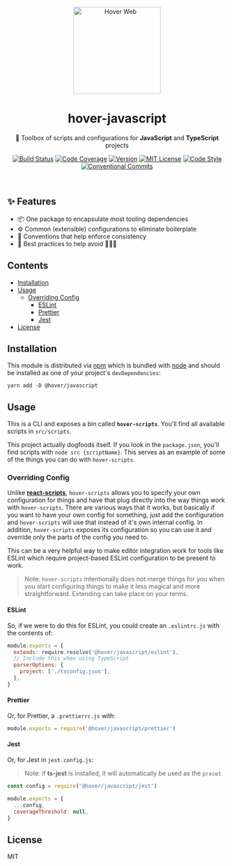 <div align="center">
<br>
<img width="200" src="https://user-images.githubusercontent.com/288160/95674568-ed8d6080-0b65-11eb-88be-d119c88ee285.png" alt="Hover Web">
<br>
<h1>hover-javascript</h1>
<p>🧰 Toolbox of scripts and configurations for <strong>JavaScript</strong> and <strong>TypeScript</strong> projects</p></div>

<div align="center">

[![Build Status][build-badge]][build-link]
[![Code Coverage][coverage-badge]][coverage-link]
[![Version][package-badge]][package-link]
[![MIT License][license-badge]][license-link]
[![Code Style][prettier-badge]][prettier-link]
[![Conventional Commits][conventional-commits-badge]][conventional-commits-link]

</div>

<br>

## ✨ Features

- 📦 One package to encapsulate most tooling dependencies
- ⚙️ Common (extensible) configurations to eliminate boilerplate
- 📏 Conventions that help enforce consistency
- 🥽 Best practices to help avoid 🦶🏻🔫

## Contents

<!-- START doctoc generated TOC please keep comment here to allow auto update -->
<!-- DON'T EDIT THIS SECTION, INSTEAD RE-RUN doctoc TO UPDATE -->

- [Installation](#installation)
- [Usage](#usage)
  - [Overriding Config](#overriding-config)
    - [ESLint](#eslint)
    - [Prettier](#prettier)
    - [Jest](#jest)
- [License](#license)

<!-- END doctoc generated TOC please keep comment here to allow auto update -->

## Installation

This module is distributed via [npm][npm-link] which is bundled with
[node][node-link] and should be installed as one of your project's
`devDependencies`:

```
yarn add -D @hover/javascript
```

## Usage

This is a CLI and exposes a bin called **`hover-scripts`**. You'll find all
available scripts in `src/scripts`.

This project actually dogfoods itself. If you look in the `package.json`, you'll
find scripts with `node src {scriptName}`. This serves as an example of some of
the things you can do with `hover-scripts`.

### Overriding Config

Unlike **[react-scripts][react-scripts-link]**, `hover-scripts` allows you to
specify your own configuration for things and have that plug directly into the
way things work with `hover-scripts`. There are various ways that it works, but
basically if you want to have your own config for something, just add the
configuration and `hover-scripts` will use that instead of it's own internal
config. In addition, `hover-scripts` exposes its configuration so you can use it
and override only the parts of the config you need to.

This can be a very helpful way to make editor integration work for tools like
ESLint which require project-based ESLint configuration to be present to work.

> Note: `hover-scripts` intentionally does not merge things for you when you
> start configuring things to make it less magical and more straightforward.
> Extending can take place on your terms.

#### ESLint

So, if we were to do this for ESLint, you could create an `.eslintrc.js` with
the contents of:

```js
module.exports = {
  extends: require.resolve('@hover/javascript/eslint'),
  // Include this when using TypeScript
  parserOptions: {
    project: ['./tsconfig.json'],
  },
}
```

#### Prettier

Or, for Prettier, a `.prettierrc.js` with:

```js
module.exports = require('@hover/javascript/prettier')
```

#### Jest

Or, for Jest in `jest.config.js`:

> Note: if **ts-jest** is installed, it will automatically be used as the
> `preset`

```js
const config = require('@hover/javascript/jest')

module.exports = {
  ...config,
  coverageThreshold: null,
}
```

## License

MIT

[hover-github-link]: https://github.com/hoverinc
[node-link]: https://nodejs.org
[npm-link]: https://www.npmjs.com/
[react-scripts-link]:
  https://github.com/facebook/create-react-app/tree/master/packages/react-scripts
[build-badge]:
  https://g.codefresh.io/api/badges/pipeline/hoverinc/npm%2Fjavascript?type=cf-1
[build-link]:
  https://g.codefresh.io/public/accounts/hoverinc/pipelines/5d4cb5d4e41f3722d4dfdb94
[conventional-commits-badge]:
  https://img.shields.io/badge/Conventional%20Commits-1.0.0-yellow.svg
[conventional-commits-link]: https://conventionalcommits.org
[coverage-badge]:
  https://img.shields.io/codecov/c/github/hoverinc/hover-javascript.svg
[coverage-link]: https://codecov.io/github/hoverinc/hover-javascript
[license-badge]: https://img.shields.io/npm/l/@hover/javascript.svg
[license-link]: https://github.com/hoverinc/hover-javascript/blob/master/LICENSE
[package-badge]: https://img.shields.io/npm/v/@hover/javascript.svg
[package-link]: https://www.npmjs.com/package/@hover/javascript
[prettier-badge]:
  https://img.shields.io/badge/code_style-prettier-ff69b4.svg?logo=prettier
[prettier-link]: https://prettierjs.org/en/download/
